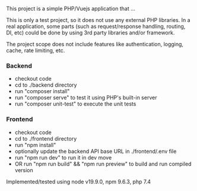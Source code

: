 <p align="center">

</p>

This project is a simple PHP/Vuejs application that ...

This is only a test project, so it does not use any external PHP libraries. In a real application, some parts (such as request/response handling, routing, DI, etc) could be done by using 3rd party libraries and/or framework.

The project scope does not include features like authentication, logging, cache, rate limiting, etc.  

### Backend 

 - checkout code
 - cd to ./backend directory
 - run "composer install"
 - run "composer serve" to test it using PHP's built-in server
 - run "composer unit-test" to execute the unit tests

### Frontend

 - checkout code
 - cd to ./frontend directory
 - run "npm install"
 - optionally update the backend API base URL in ./frontend/.env file
 - run "npm run dev" to run it in dev move
 - OR run "npm run build" && "npm run preview" to build and run compiled version
 
Implemented/tested using node v19.9.0, npm 9.6.3, php 7.4
